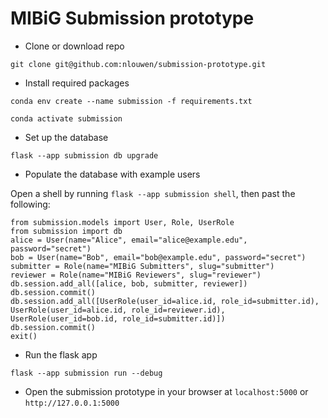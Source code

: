 # MIBiG Submission prototype

- Clone or download repo

`git clone git@github.com:nlouwen/submission-prototype.git`

- Install required packages

`conda env create --name submission -f requirements.txt`

`conda activate submission`

- Set up the database

`flask --app submission db upgrade`

- Populate the database with example users

Open a shell by running `flask --app submission shell`, then past the following:

```
from submission.models import User, Role, UserRole
from submission import db
alice = User(name="Alice", email="alice@example.edu", password="secret")
bob = User(name="Bob", email="bob@example.edu", password="secret")
submitter = Role(name="MIBiG Submitters", slug="submitter")
reviewer = Role(name="MIBiG Reviewers", slug="reviewer")
db.session.add_all([alice, bob, submitter, reviewer])
db.session.commit()
db.session.add_all([UserRole(user_id=alice.id, role_id=submitter.id), UserRole(user_id=alice.id, role_id=reviewer.id), UserRole(user_id=bob.id, role_id=submitter.id)])
db.session.commit()
exit()
```

- Run the flask app

`flask --app submission run --debug`

- Open the submission prototype in your browser at `localhost:5000` or `http://127.0.0.1:5000`
